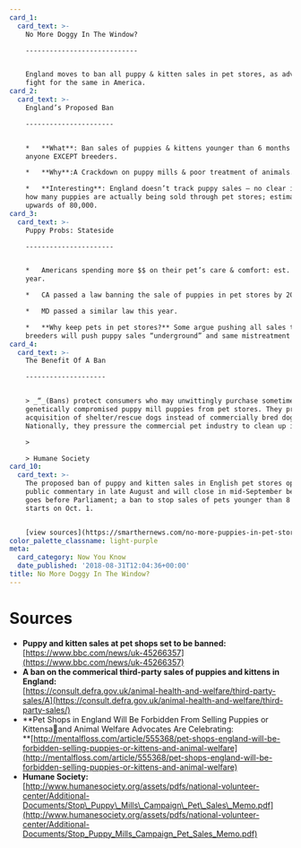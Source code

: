 ```yaml
---
card_1:
  card_text: >-
    No More Doggy In The Window?

    ----------------------------


    England moves to ban all puppy & kitten sales in pet stores, as advocates
    fight for the same in America.
card_2:
  card_text: >-
    England’s Proposed Ban

    ----------------------


    *   **What**: Ban sales of puppies & kittens younger than 6 months old by
    anyone EXCEPT breeders.

    *   **Why**:A Crackdown on puppy mills & poor treatment of animals.

    *   **Interesting**: England doesn’t track puppy sales – no clear idea of
    how many puppies are actually being sold through pet stores; estimates
    upwards of 80,000.
card_3:
  card_text: >-
    Puppy Probs: Stateside

    ----------------------


    *   Americans spending more $$ on their pet’s care & comfort: est. $70B this
    year.

    *   CA passed a law banning the sale of puppies in pet stores by 2019.

    *   MD passed a similar law this year.

    *   **Why keep pets in pet stores?** Some argue pushing all sales to
    breeders will push puppy sales “underground” and same mistreatment to occur.
card_4:
  card_text: >-
    The Benefit Of A Ban

    --------------------


    > _“_(Bans) protect consumers who may unwittingly purchase sometimes sick or
    genetically compromised puppy mill puppies from pet stores. They promote the
    acquisition of shelter/rescue dogs instead of commercially bred dogs ….
    Nationally, they pressure the commercial pet industry to clean up its act.”

    > 

    > Humane Society
card_10:
  card_text: >-
    The proposed ban of puppy and kitten sales in English pet stores opened for
    public commentary in late August and will close in mid-September before it
    goes before Parliament; a ban to stop sales of pets younger than 8 weeks old
    starts on Oct. 1.


    [view sources](https://smarthernews.com/no-more-puppies-in-pet-stores/)
color_palette_classname: light-purple
meta:
  card_category: Now You Know
  date_published: '2018-08-31T12:04:36+00:00'
title: No More Doggy In The Window?
---
```

Sources
=======

*   **Puppy and kitten sales at pet shops set to be banned:**  
    [https://www.bbc.com/news/uk-45266357](https://www.bbc.com/news/uk-45266357)
*   **A ban on the commerical third-party sales of puppies and kittens in England:**  
    [https://consult.defra.gov.uk/animal-health-and-welfare/third-party-sales/A](https://consult.defra.gov.uk/animal-health-and-welfare/third-party-sales/)
*   **Pet Shops in England Will Be Forbidden From Selling Puppies or Kittensaand Animal Welfare Advocates Are Celebrating:  
    **[http://mentalfloss.com/article/555368/pet-shops-england-will-be-forbidden-selling-puppies-or-kittens-and-animal-welfare](http://mentalfloss.com/article/555368/pet-shops-england-will-be-forbidden-selling-puppies-or-kittens-and-animal-welfare)
*   **Humane Society:**  
    [http://www.humanesociety.org/assets/pdfs/national-volunteer-center/Additional-Documents/Stop\_Puppy\_Mills\_Campaign\_Pet\_Sales\_Memo.pdf](http://www.humanesociety.org/assets/pdfs/national-volunteer-center/Additional-Documents/Stop_Puppy_Mills_Campaign_Pet_Sales_Memo.pdf)
